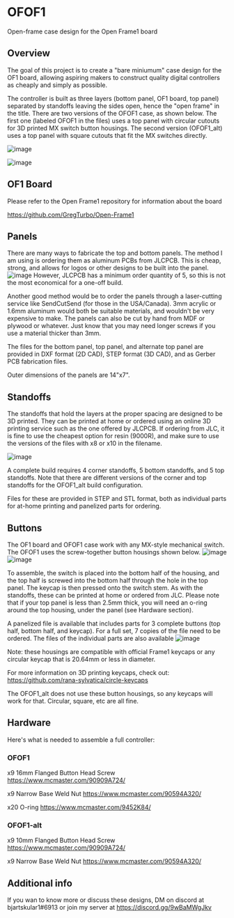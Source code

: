 # OFOF1
Open-frame case design for the Open Frame1 board


## Overview

The goal of this project is to create a "bare miniumum" case design for the OF1 board, allowing aspiring makers to construct quality digital controllers as cheaply and simply as possible.

The controller is built as three layers (bottom panel, OF1 board, top panel) separated by standoffs leaving the sides open, hence the "open frame" in the title.  There are two versions of the OFOF1 case, as shown below.  The first one (labeled OFOF1 in the files) uses a top panel with circular cutouts for 3D printed MX switch button housings.  The second version (OFOF1_alt) uses a top panel with square cutouts that fit the MX switches directly.

![image](https://user-images.githubusercontent.com/95242582/177418564-77c9fb9a-2c2d-4ff1-bf36-832a5984891e.png)

![image](https://user-images.githubusercontent.com/95242582/177419836-ed6ed355-e087-4fd6-98e2-bb088412e568.png)

## OF1 Board

Please refer to the Open Frame1 repository for information about the board

https://github.com/GregTurbo/Open-Frame1

## Panels

There are many ways to fabricate the top and bottom panels.  The method I am using is ordering them as aluminum PCBs from JLCPCB.  This is cheap, strong, and allows for logos or other designs to be built into the panel.  
![image](https://user-images.githubusercontent.com/95242582/177420697-fc26cb6a-f005-4b2a-90ea-1a2d32045680.png)
However, JLCPCB has a minimum order quantity of 5, so this is not the most economical for a one-off build.

Another good method would be to order the panels through a laser-cutting service like SendCutSend (for those in the USA/Canada).  3mm acrylic or 1.6mm aluminum would both be suitable materials, and wouldn't be very expensive to make.  The panels can also be cut by hand from MDF or plywood or whatever.  Just know that you may need longer screws if you use a material thicker than 3mm.

The files for the bottom panel, top panel, and alternate top panel are provided in DXF format (2D CAD), STEP format (3D CAD), and as Gerber PCB fabrication files.  

Outer dimensions of the panels are 14"x7".


## Standoffs

The standoffs that hold the layers at the proper spacing are designed to be 3D printed.  They can be printed at home or ordered using an online 3D printing service such as the one offered by JLCPCB.  If ordering from JLC, it is fine to use the cheapest option for resin (9000R), and make sure to use the versions of the files with x8 or x10 in the filename. 

![image](https://user-images.githubusercontent.com/95242582/177422742-10cc2180-853b-4335-b5df-835c6af1c75a.png)


A complete build requires 4 corner standoffs, 5 bottom standoffs, and 5 top standoffs.  Note that there are different versions of the corner and top standoffs for the OFOF1_alt build configuration.

Files for these are provided in STEP and STL format, both as individual parts for at-home printing and panelized parts for ordering.  

## Buttons

The OF1 board and OFOF1 case work with any MX-style mechanical switch.  The OFOF1 uses the screw-together button housings shown below.
![image](https://user-images.githubusercontent.com/95242582/177423209-cf4472c3-63f1-41cc-b781-756241bba0d2.png)
![image](https://user-images.githubusercontent.com/95242582/177423346-5b6b06be-8222-4141-91e2-8698a198bcd1.png)

To assemble, the switch is placed into the bottom half of the housing, and the top half is screwed into the bottom half through the hole in the top panel.  The keycap is then pressed onto the switch stem.  As with the standoffs, these can be printed at home or ordered from JLC.  Please note that if your top panel is less than 2.5mm thick, you will need an o-ring around the top housing, under the panel (see Hardware section).

A panelized file is available that includes parts for 3 complete buttons (top half, bottom half, and keycap).  For a full set, 7 copies of the file need to be ordered.  The files of the individual parts are also available
![image](https://user-images.githubusercontent.com/95242582/177424960-2e8d3128-e9a8-44c8-9dac-727e9f6e1b16.png)

Note: these housings are compatible with official Frame1 keycaps or any circular keycap that is 20.64mm or less in diameter.

For more information on 3D printing keycaps, check out: https://github.com/rana-sylvatica/circle-keycaps

The OFOF1_alt does not use these button housings, so any keycaps will work for that. Circular, square, etc are all fine.

## Hardware

Here's what is needed to assemble a full controller:

### OFOF1

x9 16mm Flanged Button Head Screw
https://www.mcmaster.com/90909A724/

x9 Narrow Base Weld Nut
https://www.mcmaster.com/90594A320/

x20 O-ring
https://www.mcmaster.com/9452K84/

### OFOF1-alt

x9 10mm Flanged Button Head Screw
https://www.mcmaster.com/90909A724/

x9 Narrow Base Weld Nut
https://www.mcmaster.com/90594A320/

## Additional info

If you wan to know more or discuss these designs, DM on discord at bjartskular1#6913 or join my server at https://discord.gg/9wBaMWgJkv
